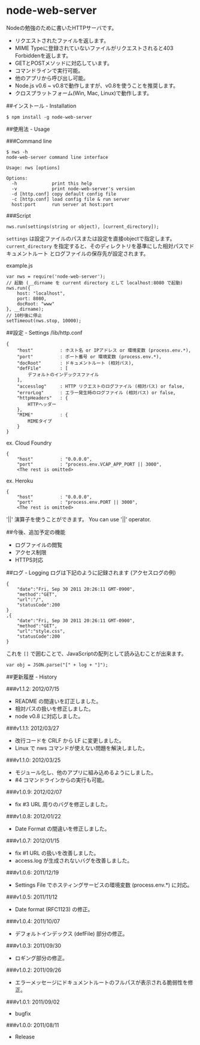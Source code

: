 node-web-server
===

Nodeの勉強のために書いたHTTPサーバです。

- リクエストされたファイルを返します。
- MIME Typeに登録されていないファイルがリクエストされると403 Forbiddenを返します。
- GETとPOSTメソッドに対応しています。
- コマンドラインで実行可能。
- 他のアプリから呼び出し可能。
- Node.js v0.6 ~ v0.8で動作しますが、v0.8を使うことを推奨します。
- クロスプラットフォーム(Win, Mac, Linux)で動作します。

##インストール - Installation

    $ npm install -g node-web-server

##使用法 - Usage

###Command line

    $ nws -h
    node-web-server command line interface
    
    Usage: nws [options]
    
    Options:
      -h             print this help
      -v             print node-web-server's version
      -d [http.conf] copy default config file
      -c [http.conf] load config file & run server
      host:port      run server at host:port

###Script

    nws.run(settings(string or object), [current_directory]);

`settings` は設定ファイルのパスまたは設定を直接objectで指定します。
`current_directory` を指定すると、そのディレクトリを基準にした相対パスでドキュメントルート
とログファイルの保存先が設定されます。

example.js

	var nws = require('node-web-server');
	// 起動 (__dirname を current directory として localhost:8080 で起動)
    nws.run({
        host: "localhost",
    	port: 8080,
    	docRoot: "www"
    }, __dirname);
	// 10秒後に停止
	setTimeout(nws.stop, 10000);

##設定 - Settings
/lib/http.conf

	{
		"host"			: ホスト名 or IPアドレス or 環境変数 (process.env.*),
		"port"			: ポート番号 or 環境変数 (process.env.*),
		"docRoot"		: ドキュメントルート (相対パス),
		"defFile"		: [
			デフォルトのインデックスファイル
		],
		"accesslog"		: HTTP リクエストのログファイル (相対パス) or false,
		"errorLog"		: エラー発生時のログファイル (相対パス) or false,
		"httpHeaders"	: {
			HTTPヘッダー
		},
		"MIME"			: {
			MIMEタイプ
		}
	}

ex. Cloud Foundry

	{
		"host"			: "0.0.0.0",
		"port"			: "process.env.VCAP_APP_PORT || 3000",
		<The rest is omitted>

ex. Heroku

	{
		"host"			: "0.0.0.0",
		"port"			: "process.env.PORT || 3000",
		<The rest is omitted>

'||' 演算子を使うことができます。
You can use '||' operator.

##今後、追加予定の機能
- ログファイルの閲覧
- アクセス制限
- HTTPS対応

##ログ - Logging
ログは下記のように記録されます (アクセスログの例)

	{
		"date":"Fri, Sep 30 2011 20:26:11 GMT-0900",
		"method":"GET",
		"url":"/",
		"statusCode":200
	}
	,{
		"date":"Fri, Sep 30 2011 20:26:11 GMT-0900",
		"method":"GET",
		"url":"style.css",
		"statusCode":200
	}

これを `[]` で囲むことで、JavaScriptの配列として読み込むことが出来ます。

	var obj = JSON.parse("[" + log + "]");

##更新履歴 - History

###v1.1.2: 2012/07/15
- README の間違いを訂正しました。
- 相対パスの扱いを修正しました。
- node v0.8 に対応しました。

###v1.1.1: 2012/03/27
- 改行コードを CRLF から LF に変更しました。
- Linux で nws コマンドが使えない問題を解決しました。

###v1.1.0: 2012/03/25
- モジュール化し、他のアプリに組み込めるようにしました。
- #4 コマンドラインからの実行も可能。

###v1.0.9: 2012/02/07
- fix #3 URL 周りのバグを修正しました。

###v1.0.8: 2012/01/22
- Date Format の間違いを修正しました。

###v1.0.7: 2012/01/15
- fix #1 URL の扱いを改善しました。
- access.log が生成されないバグを改善しました。

###v1.0.6: 2011/12/19
- Settings File でホスティングサービスの環境変数 (process.env.*) に対応。

###v1.0.5: 2011/11/12
- Date format (RFC1123) の修正。

###v1.0.4: 2011/10/07
- デフォルトインデックス (defFile) 部分の修正。

###v1.0.3: 2011/09/30
- ロギング部分の修正。

###v1.0.2: 2011/09/26
- エラーメッセージにドキュメントルートのフルパスが表示される脆弱性を修正。

###v1.0.1: 2011/09/02
- bugfix

###v1.0.0: 2011/08/11
- Release